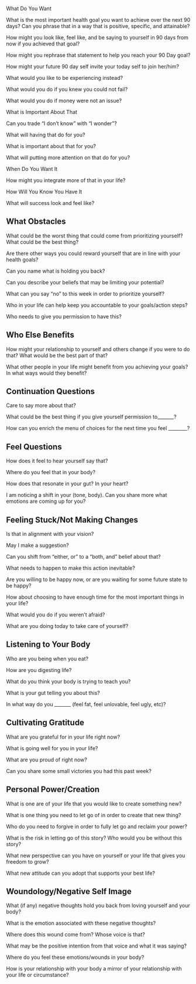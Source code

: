 What Do You Want

What is the most important health goal you want to achieve over the next 90 days? Can you phrase that in a way that is positive, specific, and attainable?

How might you look like, feel like, and be saying to yourself in 90 days from now if you achieved that goal?

How might you rephrase that statement to help you reach your 90 Day goal?

How might your future 90 day self invite your today self to join her/him?

What would you like to be experiencing instead?

What would you do if you knew you could not fail?

What would you do if money were not an issue?

What is Important About That

Can you trade “I don’t know” with “I wonder”?

What will having that do for you?

What is important about that for you?

What will putting more attention on that do for you?

When Do You Want It

How might you integrate more of that in your life?

How Will You Know You Have It

What will success look and feel like?

## What Obstacles

What could be the worst thing that could come from prioritizing yourself? What could be the best thing?

Are there other ways you could reward yourself that are in line with your health goals?

Can you name what is holding you back? 

Can you describe your beliefs that may be limiting your potential?

What can you say “no” to this week in order to prioritize yourself?

Who in your life can help keep you accountable to your goals/action steps?

Who needs to give you permission to have this?

## Who Else Benefits

How might your relationship to yourself and others change if you were to do that? What would be the best part of that?

What other people in your life might benefit from you achieving your goals? In what ways would they benefit?

## Continuation Questions

Care to say more about that?

What could be the best thing if you give yourself permission to_______?

How can you enrich the menu of choices for the next time you feel ________?

## Feel Questions

How does it feel to hear yourself say that?

Where do you feel that in your body?

How does that resonate in your gut? In your heart?

I am noticing a shift in your (tone, body). Can you share more what emotions are coming up for you?

## Feeling Stuck/Not Making Changes

Is that in alignment with your vision?

May I make a suggestion?

Can you shift from “either, or” to a “both, and” belief about that?

What needs to happen to make this action inevitable?

Are you willing to be happy now, or are you waiting for some future state to be happy?

How about choosing to have enough time for the most important things in your life?

What would you do if you weren’t afraid?

What are you doing today to take care of yourself?

## Listening to Your Body

Who are you being when you eat? 

How are you digesting life?

What do you think your body is trying to teach you?

What is your gut telling you about this?

In what way do you _______ (feel fat, feel unlovable, feel ugly, etc)?

## Cultivating Gratitude

What are you grateful for in your life right now?

What is going well for you in your life?

What are you proud of right now?

Can you share some small victories you had this past week?

## Personal Power/Creation

What is one are of your life that you would like to create something new?

What is one thing you need to let go of in order to create that new thing?

Who do you need to forgive in order to fully let go and reclaim your power?

What is the risk in letting go of this story? Who would you be without this story?

What new perspective can you have on yourself or your life that gives you freedom to grow?

What new attitude can you adopt that supports your best life?

## Woundology/Negative Self Image

What (if any) negative thoughts hold you back from loving yourself and your body?

What is the emotion associated with these negative thoughts?

Where does this wound come from? Whose voice is that?

What may be the positive intention from that voice and what it was saying?

Where do you feel these emotions/wounds in your body?

How is your relationship with your body a mirror of your relationship with your life or circumstance?